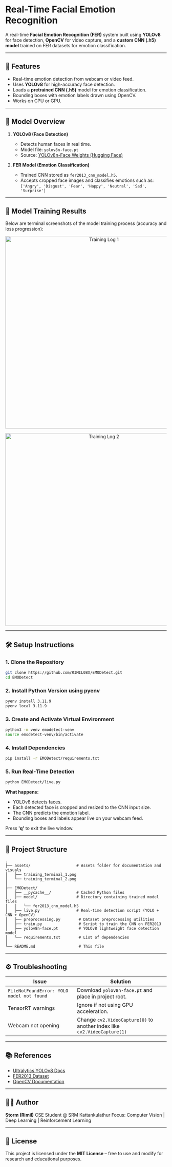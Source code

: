 # Real-Time Facial Emotion Recognition

A real-time **Facial Emotion Recognition (FER)** system built using **YOLOv8** for face detection, **OpenCV** for video capture, and a **custom CNN (.h5) model** trained on FER datasets for emotion classification.

---

## 🚀 Features

* Real-time emotion detection from webcam or video feed.
* Uses **YOLOv8** for high-accuracy face detection.
* Loads a **pretrained CNN (.h5)** model for emotion classification.
* Bounding boxes with emotion labels drawn using OpenCV.
* Works on CPU or GPU.

---

## 🧠 Model Overview

1. **YOLOv8 (Face Detection)**

   * Detects human faces in real time.
   * Model file: `yolov8n-face.pt`
   * Source: [YOLOv8n-Face Weights (Hugging Face)](https://huggingface.co/arnabdhar/YOLOv8n-face/resolve/main/yolov8n-face.pt)

2. **FER Model (Emotion Classification)**

   * Trained CNN stored as `fer2013_cnn_model.h5`.
   * Accepts cropped face images and classifies emotions such as:
     `['Angry', 'Disgust', 'Fear', 'Happy', 'Neutral', 'Sad', 'Surprise']`

---

## 🧩 Model Training Results

Below are terminal screenshots of the model training process (accuracy and loss progression):

<p align="center">
  <img src="https://raw.githubusercontent.com/RIMIL08X/Real-Time-Emotion-Detection-System/main/assets/training_terminal_1.png" alt="Training Log 1" width="600">
</p>

<p align="center">
  <img src="https://raw.githubusercontent.com/RIMIL08X/Real-Time-Emotion-Detection-System/main/assets/training_terminal_2.png" alt="Training Log 2" width="600">
</p>

---

## 🛠️ Setup Instructions

### 1. Clone the Repository

```bash
git clone https://github.com/RIMIL08X/EMODetect.git
cd EMODetect
```

### 2. Install Python Version using pyenv

```bash
pyenv install 3.11.9
pyenv local 3.11.9
```

### 3. Create and Activate Virtual Environment

```bash
python3 -m venv emodetect-venv
source emodetect-venv/bin/activate
```

### 4. Install Dependencies

```bash
pip install -r EMODetect/requirements.txt
```

### 5. Run Real-Time Detection

```bash
python EMODetect/live.py
```

**What happens:**

* YOLOv8 detects faces.
* Each detected face is cropped and resized to the CNN input size.
* The CNN predicts the emotion label.
* Bounding boxes and labels appear live on your webcam feed.

Press **'q'** to exit the live window.

---

## 📁 Project Structure

```
.
├── assets/                    # Assets folder for documentation and visuals
│   ├── training_terminal_1.png
│   └── training_terminal_2.png
│
├── EMODetect/
│   ├── __pycache__/           # Cached Python files
│   ├── model/                 # Directory containing trained model files
│   │   └── fer2013_cnn_model.h5
│   ├── live.py                # Real-time detection script (YOLO + CNN + OpenCV)
│   ├── preprocessing.py        # Dataset preprocessing utilities
│   ├── train.py                # Script to train the CNN on FER2013
│   ├── yolov8n-face.pt         # YOLOv8 lightweight face detection model
│   └── requirements.txt        # List of dependencies
│
└── README.md                   # This file
```

---

## ⚙️ Troubleshooting

| Issue                                     | Solution                                                                 |
| ----------------------------------------- | ------------------------------------------------------------------------ |
| `FileNotFoundError: YOLO model not found` | Download `yolov8n-face.pt` and place in project root.                    |
| TensorRT warnings                         | Ignore if not using GPU acceleration.                                    |
| Webcam not opening                        | Change `cv2.VideoCapture(0)` to another index like `cv2.VideoCapture(1)` |

---

## 📚 References

* [Ultralytics YOLOv8 Docs](https://docs.ultralytics.com)
* [FER2013 Dataset](https://www.kaggle.com/datasets/msambare/fer2013)
* [OpenCV Documentation](https://docs.opencv.org)

---

## 🧑‍💻 Author

**Storm (Rimil)**
CSE Student @ SRM Kattankulathur
Focus: Computer Vision | Deep Learning | Reinforcement Learning

---

## 🧾 License

This project is licensed under the **MIT License** – free to use and modify for research and educational purposes.
